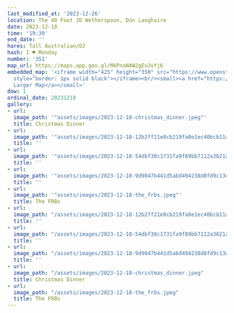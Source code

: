 ```yaml
---
last_modified_at: '2023-12-26'
location: The 40 Foot JD Wetherspoon, Dún Laoghaire
date: 2023-12-18
time: '19:30'
end_date: ''
hares: Tall Australian/OJ
hash: I ♥ Monday
number: '351'
map_url: https://maps.app.goo.gl/MkPnoNAW2gEu3vYj6
embedded_map: '<iframe width="425" height="350" src="https://www.openstreetmap.org/export/embed.html?bbox=-6.135220527648927%2C53.293215757564774%2C-6.132323741912843%2C53.294807715612784&amp;layer=mapnik&amp;marker=53.29401170002927%2C-6.133771900000056"
  style="border: 1px solid black"></iframe><br/><small><a href="https://www.openstreetmap.org/?mlat=53.29401&amp;mlon=-6.13377#map=19/53.29401/-6.13377">View
  Larger Map</a></small>'
dow: 1
ordinal_date: 20231218
gallery:
- url: 
  image_path: '"assets/images/2023-12-18-christmas_dinner.jpeg"'
  title: Christmas Dinner
- url: 
  image_path: '"assets/images/2023-12-18-12b2ff21e0cb219fa0e1ec40bcb11aca.jpeg"'
  title: ''
- url: 
  image_path: '"assets/images/2023-12-18-54dbf30c1731fa9f89bb7112a3621aca.jpeg"'
  title: ''
- url: 
  image_path: '"assets/images/2023-12-18-9d9047b441d5abd494238d8fd9c13d34.jpeg"'
  title: ''
- url: 
  image_path: '"assets/images/2023-12-18-the_frbs.jpeg"'
  title: The FRBs
- url: 
  image_path: "/assets/images/2023-12-18-12b2ff21e0cb219fa0e1ec40bcb11aca.jpeg"
  title: ''
- url: 
  image_path: "/assets/images/2023-12-18-54dbf30c1731fa9f89bb7112a3621aca.jpeg"
  title: ''
- url: 
  image_path: "/assets/images/2023-12-18-9d9047b441d5abd494238d8fd9c13d34.jpeg"
  title: ''
- url: 
  image_path: "/assets/images/2023-12-18-christmas_dinner.jpeg"
  title: Christmas Dinner
- url: 
  image_path: "/assets/images/2023-12-18-the_frbs.jpeg"
  title: The FRBs
---
```



